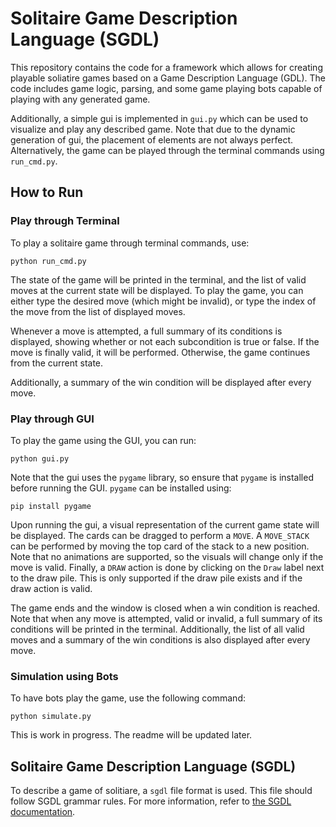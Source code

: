 # Solitaire Game Description Language (SGDL)

This repository contains the code for a framework which allows for creating playable soliatire games based on a Game Description Language (GDL). The code includes game logic, parsing, and some game playing bots capable of playing with any generated game.

Additionally, a simple gui is implemented in `gui.py` which can be used to visualize and play any described game. Note that due to the dynamic generation of gui, the placement of elements are not always perfect. Alternatively, the game can be played through the terminal commands using `run_cmd.py`.

## How to Run

### Play through Terminal
To play a solitaire game through terminal commands, use:

```shell
python run_cmd.py
```

The state of the game will be printed in the terminal, and the list of valid moves at the current state will be displayed. To play the game, you can either type the desired move (which might be invalid), or type the index of the move from the list of displayed moves.

Whenever a move is attempted, a full summary of its conditions is displayed, showing whether or not each subcondition is true or false. If the move is finally valid, it will be performed. Otherwise, the game continues from the current state.

Additionally, a summary of the win condition will be displayed after every move.

### Play through GUI

To play the game using the GUI, you can run:

```shell
python gui.py
```

Note that the gui uses the `pygame` library, so ensure that `pygame` is installed before running the GUI. `pygame` can be installed using:

```shell
pip install pygame
```

Upon running the gui, a visual representation of the current game state will be displayed. The cards can be dragged to perform a `MOVE`. A `MOVE_STACK` can be performed by moving the top card of the stack to a new position. Note that no animations are supported, so the visuals will change only if the move is valid.
Finally, a `DRAW` action is done by clicking on the `Draw` label next to the draw pile. This is only supported if the draw pile exists and if the draw action is valid.

The game ends and the window is closed when a win condition is reached. Note that when any move is attempted, valid or invalid, a full summary of its conditions will be printed in the terminal. Additionally, the list of all valid moves and a summary of the win conditions is also displayed after every move.

### Simulation using Bots

To have bots play the game, use the following command:

```shell
python simulate.py
```

This is work in progress. The readme will be updated later.

## Solitaire Game Description Language (SGDL)

To describe a game of solitiare, a `sgdl` file format is used. This file should follow SGDL grammar rules. For more information, refer to [the SGDL documentation](SGDL_Grammar.md).